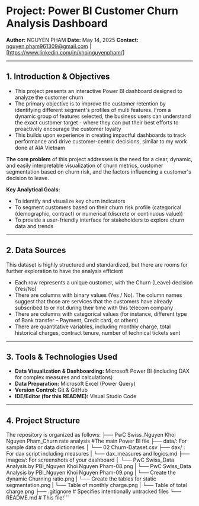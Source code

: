 # Project: Power BI Customer Churn Analysis Dashboard

**Author:** NGUYEN PHAM
**Date:** May 14, 2025
**Contact:** nguyen.pham961309@gmail.com | [https://www.linkedin.com/in/khoinguyenpham/]

---

## 1. Introduction & Objectives

* This project presents an interactive Power BI dashboard designed to analyze the customer churn 
* The primary objective is to improve the customer retention by identifying different segment's profiles of multi features. From a dynamic group of features selected, the business users can understand the exact customer target - where they can put their best efforts to proactively encourage the customer loyalty
* This builds upon experience in creating impactful dashboards to track performance and drive customer-centric decisions, similar to my work done at AIA Vietnam

**The core problem** of this project addresses is the need for a clear, dynamic, and easily interpretable visualization of churn metrics, customer segmentation based on churn risk, and the factors influencing a customer's decision to leave.

**Key Analytical Goals:**
* To identify and visualize key churn indicators
* To segment customers based on their churn risk profile (categorical (demographic, contract) or numerical (discrete or continuous value))
* To provide a user-friendly interface for stakeholders to explore churn data and trends

---

## 2. Data Sources
This dataset is highly structured and standardized, but there are rooms for further exploration to have the analysis efficient
* Each row represents a unique customer, with the Churn (Leave) decision (Yes/No)
* There are columns with binary values (Yes / No). The column names suggest that those are services that the customers have already subscribed to or not during their time with this telecom company
* There are columns with categorical values (for instance, different type of Bank transfer – Payment, Credit card, or others)
* There are quantitative variables, including monthly charge, total historical charges, contract tenure, number of technical tickets sent

---

## 3. Tools & Technologies Used
*   **Data Visualization & Dashboarding:** Microsoft Power BI (including DAX for complex measures and calculations)
*   **Data Preparation:** Microsoft Excel (Power Query)
*   **Version Control:** Git & GitHub
*   **IDE/Editor (for this README):** Visual Studio Code

---

## 4. Project Structure
The repository is organized as follows:
├── PwC Swiss_Nguyen Khoi Nguyen Pham_Churn rate analysis #The main Power BI file
├── data/: For sample data or data dictionaries
│ └── 02 Churn-Dataset.csv 
├── dax/ : For dax script including measures
| └── dax_measures and logics.md
├── images/: For screenshots of your dashboard
│ └── PwC Swiss_Data Analysis by PBI_Nguyen Khoi Nguyen Pham-08.png
| └── PwC Swiss_Data Analysis by PBI_Nguyen Khoi Nguyen Pham-09.png
| └── Create the dynamic Churning ratio.png
| └── Create the tables for static segmentation.png
| └── Table of monthly charge.png
| └── Table of total charge.png 
├── .gitignore # Specifies intentionally untracked files
└── README.md # This file!```